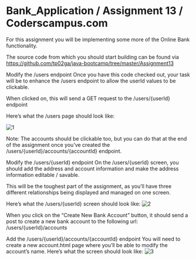 # Bank_Application / Assignment 13 / Coderscampus.com

For this assignment you will be implementing some more of the Online Bank functionality.

The source code from which you should start building can be found via https://github.com/tp02ga/java-bootcamp/tree/master/Assignment13

Modify the /users endpoint
Once you have this code checked out, your task will be to enhance the /users endpoint to allow the userId values to be clickable.

When clicked on, this will send a GET request to the /users/{userId} endpoint

Here’s what the /users page should look like:

 ![1](https://user-images.githubusercontent.com/65437249/158940692-af592a58-6053-42b8-a3f4-f3c3dda617fb.png)


Note: The accounts should be clickable too, but you can do that at the end of the assignment once you’ve created the /users/{userId}/accounts/{accountId} endpoint.




Modify the /users/{userId} endpoint
On the /users/{userId} screen, you should add the address and account information and make the address information editable / savable.

This will be the toughest part of the assignment, as you’ll have three different relationships being displayed and managed on one screen.

Here’s what the /users/{userId} screen should look like:
![2](https://user-images.githubusercontent.com/65437249/158940792-5fd41245-60ec-4da3-a6d3-1f7ba04d3e53.png)



When you click on the “Create New Bank Account” button, it should send a post to create a new bank account to the following url: /users/{userId}/accounts

 

Add the /users/{userId}/accounts/{accountId} endpoint
You will need to create a new account.html page where you’ll be able to modify the account’s name. Here’s what the screen should look like:
![3](https://user-images.githubusercontent.com/65437249/158940820-ea6bca93-cb01-44d5-83f4-92b91697b212.png)



